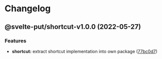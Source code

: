 # Changelog

## @svelte-put/shortcut-v1.0.0 (2022-05-27)


### Features

* **shortcut:** extract shortcut implementation into own package ([77bc0d7](https://github.com/vnphanquang/svelte-put/commit/77bc0d7b158728bc3c8997878b5b729b80acae36))
